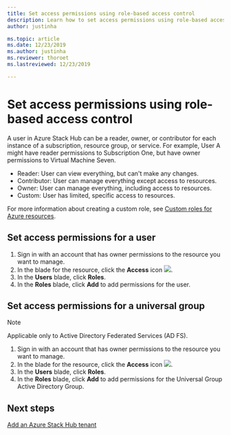 ```yaml
---
title: Set access permissions using role-based access control 
description: Learn how to set access permissions using role-based access control (RBAC) in Azure Stack Hub.
author: justinha

ms.topic: article
ms.date: 12/23/2019
ms.author: justinha
ms.reviewer: thoroet
ms.lastreviewed: 12/23/2019

---
```

# Set access permissions using role-based access control

A user in Azure Stack Hub can be a reader, owner, or contributor for each instance of a subscription, resource group, or service. For example, User A might have reader permissions to Subscription One, but have owner permissions to Virtual Machine Seven.

 - Reader: User can view everything, but can't make any changes.
 - Contributor: User can manage everything except access to resources.
 - Owner: User can manage everything, including access to resources.
 - Custom: User has limited, specific access to resources.

 For more information about creating a custom role, see [Custom roles for Azure resources](https://docs.microsoft.com/azure/role-based-access-control/custom-roles).

## Set access permissions for a user

1. Sign in with an account that has owner permissions to the resource you want to manage.
2. In the blade for the resource, click the **Access** icon ![](media/azure-stack-manage-permissions/image1.png).
3. In the **Users** blade, click **Roles**.
4. In the **Roles** blade, click **Add** to add permissions for the user.

## Set access permissions for a universal group 

> [!Note]
> Applicable only to Active Directory Federated Services (AD FS).

1. Sign in with an account that has owner permissions to the resource you want to manage.
2. In the blade for the resource, click the **Access** icon ![](media/azure-stack-manage-permissions/image1.png).
3. In the **Users** blade, click **Roles**.
4. In the **Roles** blade, click **Add** to add permissions for the Universal Group Active Directory Group.

## Next steps

[Add an Azure Stack Hub tenant](azure-stack-add-new-user-aad.md)